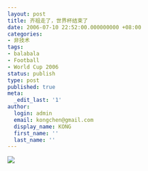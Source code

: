 ```yaml
---
layout: post
title: 齐祖走了，世界杯结束了
date: 2006-07-10 22:52:00.000000000 +08:00
categories:
- 非技术
tags:
- balabala
- Football
- World Cup 2006
status: publish
type: post
published: true
meta:
  _edit_last: '1'
author:
  login: admin
  email: kongchen@gmail.com
  display_name: KONG
  first_name: ''
  last_name: ''
---
```

![](assets/70.jpg)